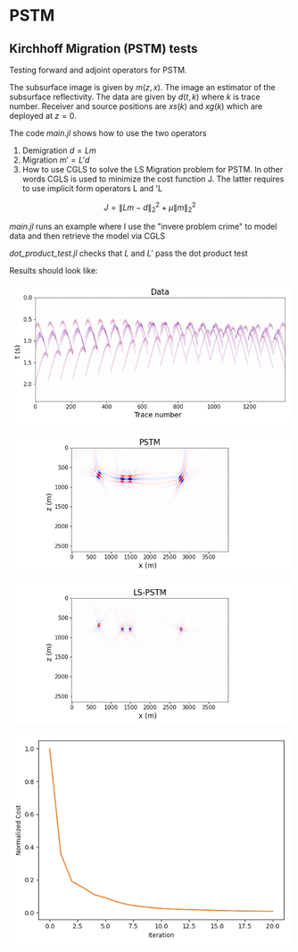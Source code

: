 # PSTM
## Kirchhoff Migration (PSTM) tests 

Testing forward and adjoint operators for PSTM. 

The subsurface image is given by $m(z,x)$.  The image an estimator of the subsurface reflectivity. The data are given by $d(t,k)$ where $k$ is trace number. Receiver and source positions are $xs(k)$ and $xg(k)$ which are deployed at $z=0$. 

The code *main.jl* shows how to use the two operators

1) Demigration $d = L m$
2) Migration $m' = L' d$ 
3) How to use CGLS to solve the LS Migration problem for PSTM. In other words
CGLS is used to minimize the cost function J. The latter requires to use implicit form 
operators L and 'L

$$J = \| L m - d\|_2^2 + \mu \| m\|_2^2$$



*main.jl* runs an example where I use the "invere problem crime" to model data and then retrieve the model via CGLS

*dot_product_test.jl* checks that $L$ and $L'$ pass the dot product test

Results should look like:

![image](Figure1.png)

![image](Figure2.png)

![image](Figure3.png)

![image](Figure4.png)